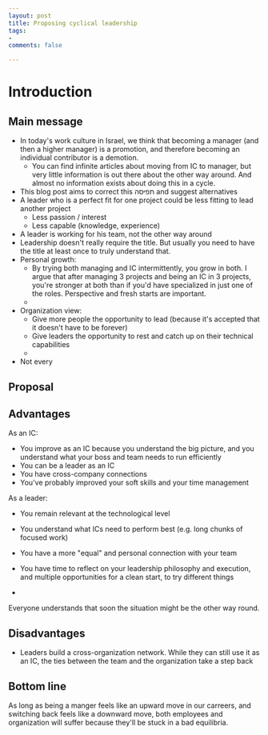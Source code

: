 ```yaml
---
layout: post
title: Proposing cyclical leadership
tags:
- 
comments: false

---
```


# Introduction

## Main message

- In today's work culture in Israel, we think that becoming a manager (and then a higher manager) is a promotion, and therefore becoming an individual contributor is a demotion.
  - You can find infinite articles about moving from IC to manager, but very little information is out there about the other way around. And almost no information exists about doing this in a cycle.
- This blog post aims to correct this תפיסה and suggest alternatives
- A leader who is a perfect fit for one project could be less fitting to lead another project
  - Less passion / interest
  - Less capable (knowledge, experience)
- A leader is working for his team, not the other way around
- Leadership doesn't really require the title. But usually you need to have the title at least once to truly understand that.
- Personal growth:
  - By trying both managing and IC intermittently, you grow in both. I argue that after managing 3 projects and being an IC in 3 projects, you're stronger at both than if you'd have specialized in just one of the roles. Perspective and fresh starts are important.
  - 
- Organization view:
  - Give more people the opportunity to lead (because it's accepted that it doesn't have to be forever)
  - Give leaders the opportunity to rest and catch up on their technical capabilities
  - 
- Not every 

## Proposal

## Advantages

As an IC:

- You improve as an IC because you understand the big picture, and you understand what your boss and team needs to run efficiently
- You can be a leader as an IC
- You have cross-company connections
- You've probably improved your soft skills and your time management

As a leader:

- You remain relevant at the technological level

- You understand what ICs need to perform best (e.g. long chunks of focused work)

- You have a more "equal" and personal connection with your team

- You have time to reflect on your leadership philosophy and execution, and multiple opportunities for a clean start, to try different things

- 

   

Everyone understands that soon the situation might be the other way round. 

## Disadvantages

- Leaders build a cross-organization network. While they can still use it as an IC, the ties between the team and the organization take a step back

## Bottom line

As long as being a manger feels like an upward move in our carreers, and switching back feels like a downward move, both employees and organization will suffer because they'll be stuck in a bad equilibria.


